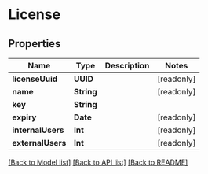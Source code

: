 # License

## Properties
Name | Type | Description | Notes
------------ | ------------- | ------------- | -------------
**licenseUuid** | **UUID** |  | [readonly] 
**name** | **String** |  | [readonly] 
**key** | **String** |  | 
**expiry** | **Date** |  | [readonly] 
**internalUsers** | **Int** |  | [readonly] 
**externalUsers** | **Int** |  | [readonly] 

[[Back to Model list]](../README.md#documentation-for-models) [[Back to API list]](../README.md#documentation-for-api-endpoints) [[Back to README]](../README.md)


